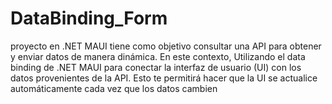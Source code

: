 # DataBinding_Form
proyecto en .NET MAUI tiene como objetivo consultar una API para obtener y enviar datos de manera dinámica. En este contexto, Utilizando el data binding de .NET MAUI para conectar la interfaz de usuario (UI) con los datos provenientes de la API. Esto te permitirá hacer que la UI se actualice automáticamente cada vez que los datos cambien
